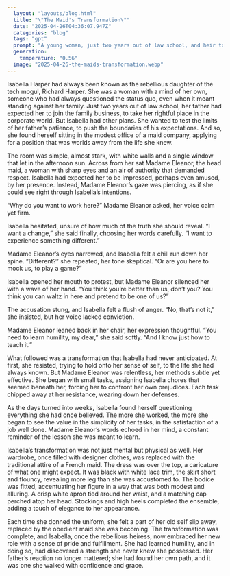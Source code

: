 ```yaml
---
  layout: "layouts/blog.html"
  title: "\"The Maid's Transformation\""
  date: "2025-04-26T04:36:07.947Z"
  categories: "blog"
  tags: "gpt"
  prompt: "A young woman, just two years out of law school, and heir to a corporate tech mogul, interviews with a maid company. She mostly does this to spite her father, wanting to see his reaction to her taking on this lowly role as a night and weekend gig. However, she ends up with more than she bargains for when her interviewer, the head maid, becomes enraged at the pretentiousness of this spoiled brat. She manages to brainwash the heiress, turning her into a perfectly obedient French Maid. The story should focus on the steady mental transformation, which the heiress is aware of and initially opposes but eventually submits to. It should also included a detailed description at the end of the changes to her physical appearance, especailly her new French maid dress, emphasizing how over the top it is."
  generation: 
    temperature: "0.56"
  image: "2025-04-26-the-maids-transformation.webp"
---
```

Isabella Harper had always been known as the rebellious daughter of the tech mogul, Richard Harper. She was a woman with a mind of her own, someone who had always questioned the status quo, even when it meant standing against her family. Just two years out of law school, her father had expected her to join the family business, to take her rightful place in the corporate world. But Isabella had other plans. She wanted to test the limits of her father’s patience, to push the boundaries of his expectations. And so, she found herself sitting in the modest office of a maid company, applying for a position that was worlds away from the life she knew.

The room was simple, almost stark, with white walls and a single window that let in the afternoon sun. Across from her sat Madame Eleanor, the head maid, a woman with sharp eyes and an air of authority that demanded respect. Isabella had expected her to be impressed, perhaps even amused, by her presence. Instead, Madame Eleanor’s gaze was piercing, as if she could see right through Isabella’s intentions.

“Why do you want to work here?” Madame Eleanor asked, her voice calm yet firm.

Isabella hesitated, unsure of how much of the truth she should reveal. “I want a change,” she said finally, choosing her words carefully. “I want to experience something different.”

Madame Eleanor’s eyes narrowed, and Isabella felt a chill run down her spine. “Different?” she repeated, her tone skeptical. “Or are you here to mock us, to play a game?”

Isabella opened her mouth to protest, but Madame Eleanor silenced her with a wave of her hand. “You think you’re better than us, don’t you? You think you can waltz in here and pretend to be one of us?”

The accusation stung, and Isabella felt a flush of anger. “No, that’s not it,” she insisted, but her voice lacked conviction.

Madame Eleanor leaned back in her chair, her expression thoughtful. “You need to learn humility, my dear,” she said softly. “And I know just how to teach it.”

What followed was a transformation that Isabella had never anticipated. At first, she resisted, trying to hold onto her sense of self, to the life she had always known. But Madame Eleanor was relentless, her methods subtle yet effective. She began with small tasks, assigning Isabella chores that seemed beneath her, forcing her to confront her own prejudices. Each task chipped away at her resistance, wearing down her defenses.

As the days turned into weeks, Isabella found herself questioning everything she had once believed. The more she worked, the more she began to see the value in the simplicity of her tasks, in the satisfaction of a job well done. Madame Eleanor’s words echoed in her mind, a constant reminder of the lesson she was meant to learn.

Isabella’s transformation was not just mental but physical as well. Her wardrobe, once filled with designer clothes, was replaced with the traditional attire of a French maid. The dress was over the top, a caricature of what one might expect. It was black with white lace trim, the skirt short and flouncy, revealing more leg than she was accustomed to. The bodice was fitted, accentuating her figure in a way that was both modest and alluring. A crisp white apron tied around her waist, and a matching cap perched atop her head. Stockings and high heels completed the ensemble, adding a touch of elegance to her appearance.

Each time she donned the uniform, she felt a part of her old self slip away, replaced by the obedient maid she was becoming. The transformation was complete, and Isabella, once the rebellious heiress, now embraced her new role with a sense of pride and fulfillment. She had learned humility, and in doing so, had discovered a strength she never knew she possessed. Her father’s reaction no longer mattered; she had found her own path, and it was one she walked with confidence and grace.

